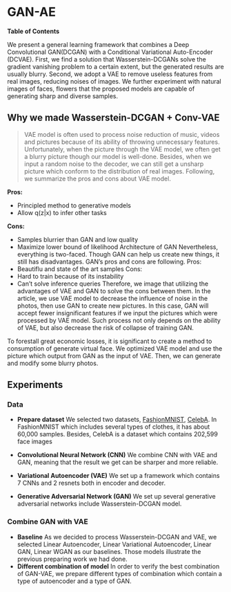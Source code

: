 # GAN-AE

__Table of Contents__

We present a general learning framework that combines a Deep Convolutional GAN(DCGAN) with a Conditional Variational Auto-Encoder (DCVAE). First, we find a solution that Wasserstein-DCGANs solve the gradient vanishing problem to a certain extent, but the generated results are usually blurry. Second, we adopt a VAE to remove useless features from real images, reducing noises of images. We further experiment with natural images of faces, flowers that the proposed models are capable of generating sharp and diverse samples. 

## Why we made Wasserstein-DCGAN + Conv-VAE
> VAE model is often used to process noise reduction of music, videos and pictures because of its ability of throwing unnecessary features. 
Unfortunately, when the picture through the VAE model, we often get a blurry picture though our model is well-done. Besides, when we input a random noise to the decoder, we can still get a unsharp picture which conform to the distribution of real images.
Following, we summarize the pros and cons about VAE model.

__Pros:__
- Principled method to generative models
- Allow q(z|x) to infer other tasks

__Cons:__
- Samples blurrier than GAN and low quality
- Maximize lower bound of likelihood
Architecture of GAN
Nevertheless, everything is two-faced. Though GAN can help us create new things, it still has disadvantages. GAN’s pros and cons are following.
Pros:
- Beautiflu and state of the art samples
Cons:
- Hard to train because of its instability
- Can’t solve inference queries
Therefore, we image that utilizing the advantages of VAE and GAN to solve the cons between them. In the article, we use VAE model to decrease the influence of noise in the photos, then use GAN to create new pictures. In this case, GAN will accept fewer insignificant features if we input the pictures which were processed by VAE model. Such process not only depends on the ability of VAE, but also decrease the risk of collapse of training GAN.

To forestall great economic losses, it is significant to create a method to consumption of generate virtual face. We optimized VAE model and use the picture which output from GAN as the input of VAE. Then, we can generate and modify some blurry photos.

## Experiments
### Data
- __Prepare dataset__
We selected two datasets, [FashionMNIST](https://github.com/zalandoresearch/fashion-mnist/blob/master/README.md), [CelebA](https://www.google.com/search?client=safari&rls=en&q=CelebA&ie=UTF-8&oe=UTF-8). In FashionMNIST which includes several types of clothes, it has about 60,000 samples. Besides, CelebA is a dataset which contains 202,599 face images

- __Convolutional Neural Network (CNN)__
We combine CNN with VAE and GAN, meaning that the result we get can be sharper and more reliable.
- __Variational Autoencoder (VAE)__
We set up a framework which contains 7 CNNs and 2 resnets both in encoder and decoder. 
- __Generative Adversarial Network (GAN)__
We set up several generative adversarial networks include Wasserstein-DCGAN model.

### Combine GAN with VAE
- __Baseline__
As we decided to process Wasserstein-DCGAN and VAE, we selected Linear Autoencoder, Linear Variational Autoencoder, Linear GAN, Linear WGAN as our baselines. Those models illustrate the previous preparing work we had done.
- __Different combination of model__
In order to verify the best combination of GAN-VAE, we prepare different types of combination which contain a type of autoencoder and a type of GAN.

